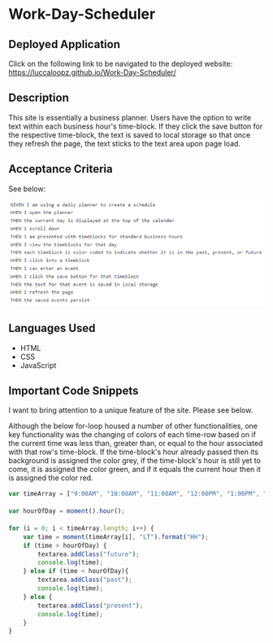 # Work-Day-Scheduler

## **Deployed Application**

Click on the following link to be navigated to the deployed website: https://luccaloopz.github.io/Work-Day-Scheduler/

## **Description**

This site is essentially a business planner. Users have the option to write text within each business hour's time-block. If they click the save button for the respective time-block, the text is saved to local storage so that once they refresh the page, the text sticks to the text area upon page load. 

## **Acceptance Criteria**

See below:

![screenshot](./assets/Images/acceptance-criteria.PNG "Acceptance Criteria")

## **Languages Used**

* HTML
* CSS
* JavaScript 

## **Important Code Snippets**

I want to bring attention to a unique feature of the site. Please see below.

Although the below for-loop housed a number of other functionalities, one key functionality was the changing of colors of each time-row based on if the current time was less than, greater than, or equal to the hour associated with that row's time-block. If the time-block's hour already passed then its background is assigned the color grey, if the time-block's hour is still yet to come, it is assigned the color green, and if it equals the current hour then it is assigned the color red.

```JavaScript
var timeArray = ["9:00AM", "10:00AM", "11:00AM", "12:00PM", "1:00PM", "2:00PM", "3:00PM", "4:00PM", "5:00PM"];

var hourOfDay = moment().hour();

for (i = 0; i < timeArray.length; i++) {
    var time = moment(timeArray[i], "LT").format("HH");
    if (time > hourOfDay) {
        textarea.addClass("future");
        console.log(time);
    } else if (time < hourOfDay){
        textarea.addClass("past");
        console.log(time);
    } else {
        textarea.addClass("present");
        console.log(time);
    }
}
```